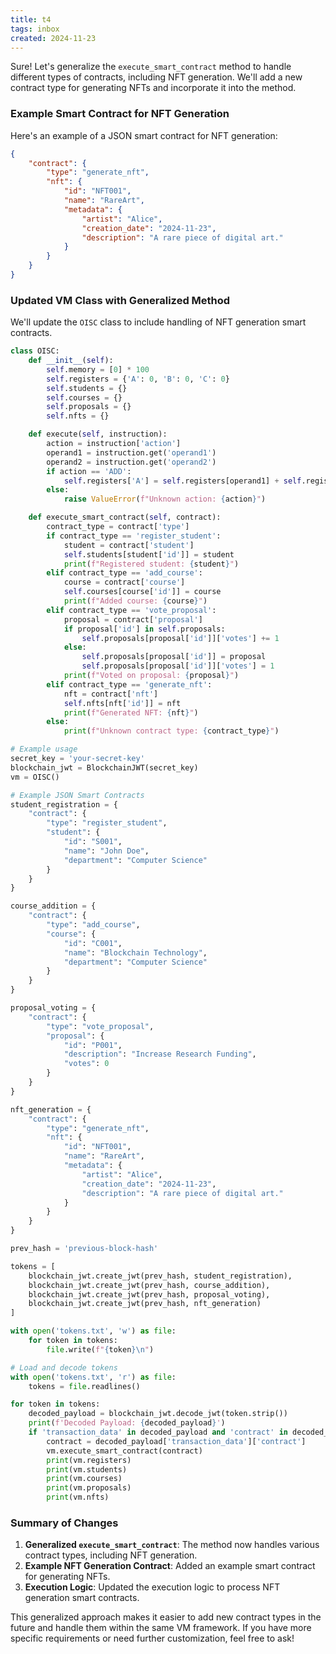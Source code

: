 ```yaml
---
title: t4
tags: inbox
created: 2024-11-23
---
```


Sure! Let's generalize the `execute_smart_contract` method to handle different types of contracts, including NFT generation. We'll add a new contract type for generating NFTs and incorporate it into the method.

### Example Smart Contract for NFT Generation
Here's an example of a JSON smart contract for NFT generation:
```json
{
    "contract": {
        "type": "generate_nft",
        "nft": {
            "id": "NFT001",
            "name": "RareArt",
            "metadata": {
                "artist": "Alice",
                "creation_date": "2024-11-23",
                "description": "A rare piece of digital art."
            }
        }
    }
}
```

### Updated VM Class with Generalized Method
We'll update the `OISC` class to include handling of NFT generation smart contracts.

```python
class OISC:
    def __init__(self):
        self.memory = [0] * 100
        self.registers = {'A': 0, 'B': 0, 'C': 0}
        self.students = {}
        self.courses = {}
        self.proposals = {}
        self.nfts = {}

    def execute(self, instruction):
        action = instruction['action']
        operand1 = instruction.get('operand1')
        operand2 = instruction.get('operand2')
        if action == 'ADD':
            self.registers['A'] = self.registers[operand1] + self.registers[operand2]
        else:
            raise ValueError(f"Unknown action: {action}")

    def execute_smart_contract(self, contract):
        contract_type = contract['type']
        if contract_type == 'register_student':
            student = contract['student']
            self.students[student['id']] = student
            print(f"Registered student: {student}")
        elif contract_type == 'add_course':
            course = contract['course']
            self.courses[course['id']] = course
            print(f"Added course: {course}")
        elif contract_type == 'vote_proposal':
            proposal = contract['proposal']
            if proposal['id'] in self.proposals:
                self.proposals[proposal['id']]['votes'] += 1
            else:
                self.proposals[proposal['id']] = proposal
                self.proposals[proposal['id']]['votes'] = 1
            print(f"Voted on proposal: {proposal}")
        elif contract_type == 'generate_nft':
            nft = contract['nft']
            self.nfts[nft['id']] = nft
            print(f"Generated NFT: {nft}")
        else:
            print(f"Unknown contract type: {contract_type}")

# Example usage
secret_key = 'your-secret-key'
blockchain_jwt = BlockchainJWT(secret_key)
vm = OISC()

# Example JSON Smart Contracts
student_registration = {
    "contract": {
        "type": "register_student",
        "student": {
            "id": "S001",
            "name": "John Doe",
            "department": "Computer Science"
        }
    }
}

course_addition = {
    "contract": {
        "type": "add_course",
        "course": {
            "id": "C001",
            "name": "Blockchain Technology",
            "department": "Computer Science"
        }
    }
}

proposal_voting = {
    "contract": {
        "type": "vote_proposal",
        "proposal": {
            "id": "P001",
            "description": "Increase Research Funding",
            "votes": 0
        }
    }
}

nft_generation = {
    "contract": {
        "type": "generate_nft",
        "nft": {
            "id": "NFT001",
            "name": "RareArt",
            "metadata": {
                "artist": "Alice",
                "creation_date": "2024-11-23",
                "description": "A rare piece of digital art."
            }
        }
    }
}

prev_hash = 'previous-block-hash'

tokens = [
    blockchain_jwt.create_jwt(prev_hash, student_registration),
    blockchain_jwt.create_jwt(prev_hash, course_addition),
    blockchain_jwt.create_jwt(prev_hash, proposal_voting),
    blockchain_jwt.create_jwt(prev_hash, nft_generation)
]

with open('tokens.txt', 'w') as file:
    for token in tokens:
        file.write(f"{token}\n")

# Load and decode tokens
with open('tokens.txt', 'r') as file:
    tokens = file.readlines()

for token in tokens:
    decoded_payload = blockchain_jwt.decode_jwt(token.strip())
    print(f'Decoded Payload: {decoded_payload}')
    if 'transaction_data' in decoded_payload and 'contract' in decoded_payload['transaction_data']:
        contract = decoded_payload['transaction_data']['contract']
        vm.execute_smart_contract(contract)
        print(vm.registers)
        print(vm.students)
        print(vm.courses)
        print(vm.proposals)
        print(vm.nfts)
```

### Summary of Changes
1. **Generalized `execute_smart_contract`**: The method now handles various contract types, including NFT generation.
2. **Example NFT Generation Contract**: Added an example smart contract for generating NFTs.
3. **Execution Logic**: Updated the execution logic to process NFT generation smart contracts.

This generalized approach makes it easier to add new contract types in the future and handle them within the same VM framework. If you have more specific requirements or need further customization, feel free to ask!